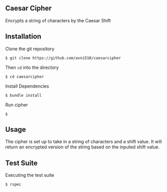 Caesar Cipher 
------------
Encrypts a string of characters by the Caesar Shift 


Installation 
------------
Clone the git repository 

```
$ git clone https://github.com/avni510/caesarcipher
```

Then `cd` into the directory

```
$ cd caesarcipher
```

Install Dependencies
```
$ bundle install
```

Run cipher
```
$ 
```

Usage
-----
The cipher is set up to take in a string of characters and a shift value. It will return an encrypted version of the string based on the inputed shift value. 


Test Suite
----------
Executing the test suite
```
$ rspec
```

